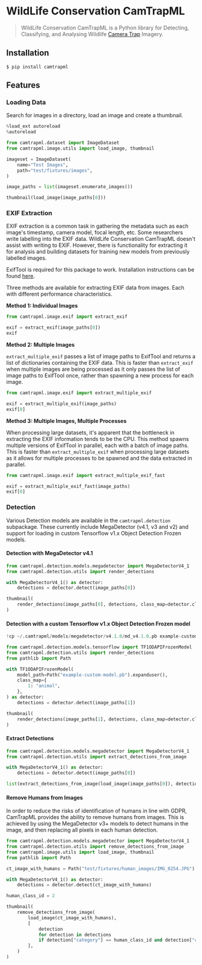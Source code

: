 # WildLife Conservation CamTrapML

>  WildLife Conservation CamTrapML is a Python library for Detecting, Classifying, and Analysing Wildlife [Camera Trap](https://en.wikipedia.org/wiki/Camera_trap) Imagery.

## Installation

    $ pip install camtrapml

## Features

### Loading Data

Search for images in a directory, load an image and create a thumbnail.


```python
%load_ext autoreload
%autoreload

from camtrapml.dataset import ImageDataset
from camtrapml.image.utils import load_image, thumbnail

imageset = ImageDataset(
    name="Test Images",
    path="test/fixtures/images",
)

image_paths = list(imageset.enumerate_images())

thumbnail(load_image(image_paths[0]))
```

### EXIF Extraction

EXIF extraction is a common task in gathering the metadata such as each image's timestamp, camera model, focal length, etc. Some researchers write labelling into the EXIF data.  WildLife Conservation CamTrapML doesn't assist with writing to EXIF. However, there is functionality for extracting it for analysis and building datasets for training new models from previously labelled images.

ExifTool is required for this package to work. Installation instructions can be found [here](https://exiftool.org/install.html).

Three methods are available for extracting EXIF data from images. Each with different performance characteristics.

**Method 1: Individual Images**


```python
from camtrapml.image.exif import extract_exif

exif = extract_exif(image_paths[0])
exif
```

**Method 2: Multiple Images**

`extract_multiple_exif` passes a list of image paths to ExifTool and returns a list of dictionaries containing the EXIF data. This is faster than `extract_exif` when multiple images are being processed as it only passes the list of image paths to ExifTool once, rather than spawning a new process for each image.


```python
from camtrapml.image.exif import extract_multiple_exif

exif = extract_multiple_exif(image_paths)
exif[0]
```

**Method 3: Multiple Images, Multiple Processes**

When processing large datasets, it's apparent that the bottleneck in extracting the EXIF information tends to be the CPU. This method spawns multiple versions of ExifTool in parallel, each with a batch of image paths. This is faster than `extract_multiple_exif` when processing large datasets as it allows for multiple processes to be spawned and the data extracted in parallel.


```python
from camtrapml.image.exif import extract_multiple_exif_fast

exif = extract_multiple_exif_fast(image_paths)
exif[0]
```

### Detection

Various Detection models are available in the `camtrapml.detection` subpackage. These currently include MegaDetector (v4.1, v3 and v2) and support for loading in custom Tensorflow v1.x Object Detection Frozen models.

#### Detection with MegaDetector v4.1


```python
from camtrapml.detection.models.megadetector import MegaDetectorV4_1
from camtrapml.detection.utils import render_detections

with MegaDetectorV4_1() as detector:
    detections = detector.detect(image_paths[0])

thumbnail(
    render_detections(image_paths[0], detections, class_map=detector.class_map)
)
```

#### Detection with a custom Tensorflow v1.x Object Detection Frozen model


```python
!cp ~/.camtrapml/models/megadetector/v4.1.0/md_v4.1.0.pb example-custom-model.pb

from camtrapml.detection.models.tensorflow import TF1ODAPIFrozenModel
from camtrapml.detection.utils import render_detections
from pathlib import Path

with TF1ODAPIFrozenModel(
    model_path=Path("example-custom-model.pb").expanduser(),
    class_map={
        1: "animal",
    },
) as detector:
    detections = detector.detect(image_paths[1])

thumbnail(
    render_detections(image_paths[1], detections, class_map=detector.class_map)
)
```

#### Extract Detections


```python
from camtrapml.detection.models.megadetector import MegaDetectorV4_1
from camtrapml.detection.utils import extract_detections_from_image

with MegaDetectorV4_1() as detector:
    detections = detector.detect(image_paths[0])

list(extract_detections_from_image(load_image(image_paths[0]), detections))[0]
```

#### Remove Humans from Images

In order to reduce the risks of identification of humans in line with GDPR, CamTrapML provides the ability to remove humans from images. This is achieved by using the MegaDetector v3+ models to detect humans in the image, and then replacing all pixels in each human detection.


```python
from camtrapml.detection.models.megadetector import MegaDetectorV4_1
from camtrapml.detection.utils import remove_detections_from_image
from camtrapml.image.utils import load_image, thumbnail
from pathlib import Path

ct_image_with_humans = Path("test/fixtures/human_images/IMG_0254.JPG").expanduser()

with MegaDetectorV4_1() as detector:
    detections = detector.detect(ct_image_with_humans)

human_class_id = 2

thumbnail(
    remove_detections_from_image(
        load_image(ct_image_with_humans),
        [
            detection
            for detection in detections
            if detection["category"] == human_class_id and detection["conf"] > 0.5
        ],
    )
)
```


```python

```
